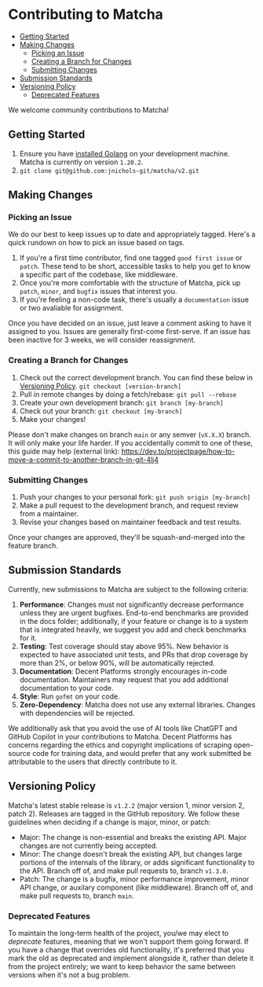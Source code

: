 # Contributing to Matcha

- [Getting Started](#getting-started)
- [Making Changes](#making-changes)
  - [Picking an Issue](#picking-an-issue)
  - [Creating a Branch for Changes](#creating-a-branch-for-changes)
  - [Submitting Changes](#submitting-changes)
- [Submission Standards](#submission-standards)
- [Versioning Policy](#versioning-policy)
  - [Deprecated Features](#deprecated-features)

We welcome community contributions to Matcha!

## Getting Started

1. Ensure you have [installed Golang](https://go.dev/dl/) on your development machine. Matcha is currently on version `1.20.2`.
2. `git clone git@github.com:jnichols-git/matcha/v2.git`

## Making Changes

### Picking an Issue

We do our best to keep issues up to date and appropriately tagged. Here's a quick rundown on how to pick an issue based on tags.

1. If you're a first time contributor, find one tagged `good first issue` or `patch`. These tend to be short, accessible tasks to help you get to know a specific part of the codebase, like middleware.
2. Once you're more comfortable with the structure of Matcha, pick up `patch`, `minor`, and `bugfix` issues that interest you.
3. If you're feeling a non-code task, there's usually a `documentation` issue or two avaliable for assignment.

Once you have decided on an issue, just leave a comment asking to have it assigned to you. Issues are generally first-come first-serve. If an issue has been inactive for 3 weeks, we will consider reassignment.

### Creating a Branch for Changes

1. Check out the correct development branch. You can find these below in [Versioning Policy](#versioning-policy). `git checkout [version-branch]`
2. Pull in remote changes by doing a fetch/rebase: `git pull --rebase`
3. Create your own development branch: `git branch [my-branch]`
4. Check out your branch: `git checkout [my-branch]`
5. Make your changes!

Please don't make changes on branch `main` or any semver (`vX.X.X`) branch. It will only make your life harder. If you accidentally commit to one of these, this guide may help (external link): <https://dev.to/projectpage/how-to-move-a-commit-to-another-branch-in-git-4lj4>

### Submitting Changes

1. Push your changes to your personal fork: `git push origin [my-branch]`
2. Make a pull request to the development branch, and request review from a maintainer.
3. Revise your changes based on maintainer feedback and test results.

Once your changes are approved, they'll be squash-and-merged into the feature branch.

## Submission Standards

Currently, new submissions to Matcha are subject to the following criteria:

1. **Performance**: Changes must not significantly decrease performance unless they are urgent bugfixes. End-to-end benchmarks are provided in the docs folder; additionally, if your feature or change is to a system that is integrated heavily, we suggest you add and check benchmarks for it.
2. **Testing**: Test coverage should stay above 95%. New behavior is expected to have associated unit tests, and PRs that drop coverage by more than 2%, or below 90%, will be automatically rejected.
3. **Documentation**: Decent Platforms strongly encourages in-code documentation. Maintainers may request that you add additional documentation to your code.
4. **Style**: Run `gofmt` on your code.
5. **Zero-Dependency**: Matcha does not use any external libraries. Changes with dependencies will be rejected.

We additionally ask that you avoid the use of AI tools like ChatGPT and GitHub Copilot in your contributions to Matcha. Decent Platforms has concerns regarding the ethics and copyright implications of scraping open-source code for training data, and would prefer that any work submitted be attributable to the users that directly contribute to it.

## Versioning Policy

Matcha's latest stable release is `v1.2.2` (major version 1, minor version 2, patch 2). Releases are tagged in the GitHub repository. We follow these guidelines when deciding if a change is major, minor, or patch:

- Major: The change is non-essential and breaks the existing API. Major changes are not currently being accepted.
- Minor: The change doesn't break the existing API, but changes large portions of the internals of the library, or adds significant functionality to the API. Branch off of, and make pull requests to, branch `v1.3.0`.
- Patch: The change is a bugfix, minor performance improvement, minor API change, or auxilary component (like middleware). Branch off of, and make pull requests to, branch `main`.

### Deprecated Features

To maintain the long-term health of the project, you/we may elect to *deprecate* features, meaning that we won't support them going forward. If you have a change that overrides old functionality, it's preferred that you mark the old as deprecated and implement alongside it, rather than delete it from the project entirely; we want to keep behavior the same between versions when it's not a bug problem.

